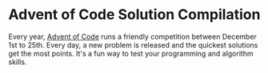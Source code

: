 # Advent of Code Solution Compilation
Every year, [Advent of Code](http://adventofcode.com/) runs a friendly competition between December 1st to 25th. Every day, a new problem is released and the quickest solutions get the most points. It's a fun way to test your programming and algorithm skills.
